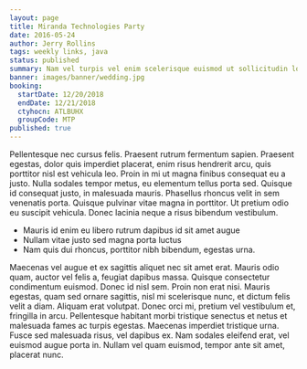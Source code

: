 ```yaml
---
layout: page
title: Miranda Technologies Party
date: 2016-05-24
author: Jerry Rollins
tags: weekly links, java
status: published
summary: Nam vel turpis vel enim scelerisque euismod ut sollicitudin lorem.
banner: images/banner/wedding.jpg
booking:
  startDate: 12/20/2018
  endDate: 12/21/2018
  ctyhocn: ATLBUHX
  groupCode: MTP
published: true
---
```

Pellentesque nec cursus felis. Praesent rutrum fermentum sapien. Praesent egestas, dolor quis imperdiet placerat, enim risus hendrerit arcu, quis porttitor nisl est vehicula leo. Proin in mi ut magna finibus consequat eu a justo. Nulla sodales tempor metus, eu elementum tellus porta sed. Quisque id consequat justo, in malesuada mauris. Phasellus rhoncus velit in sem venenatis porta. Quisque pulvinar vitae magna in porttitor. Ut pretium odio eu suscipit vehicula. Donec lacinia neque a risus bibendum vestibulum.

* Mauris id enim eu libero rutrum dapibus id sit amet augue
* Nullam vitae justo sed magna porta luctus
* Nam quis dui rhoncus, porttitor nibh bibendum, egestas urna.

Maecenas vel augue et ex sagittis aliquet nec sit amet erat. Mauris odio quam, auctor vel felis a, feugiat dapibus massa. Quisque consectetur condimentum euismod. Donec id nisl sem. Proin non erat nisi. Mauris egestas, quam sed ornare sagittis, nisl mi scelerisque nunc, et dictum felis velit a diam. Aliquam erat volutpat. Donec orci mi, pretium vel vestibulum et, fringilla in arcu. Pellentesque habitant morbi tristique senectus et netus et malesuada fames ac turpis egestas. Maecenas imperdiet tristique urna. Fusce sed malesuada risus, vel dapibus ex. Nam sodales eleifend erat, vel euismod augue porta in. Nullam vel quam euismod, tempor ante sit amet, placerat nunc.
